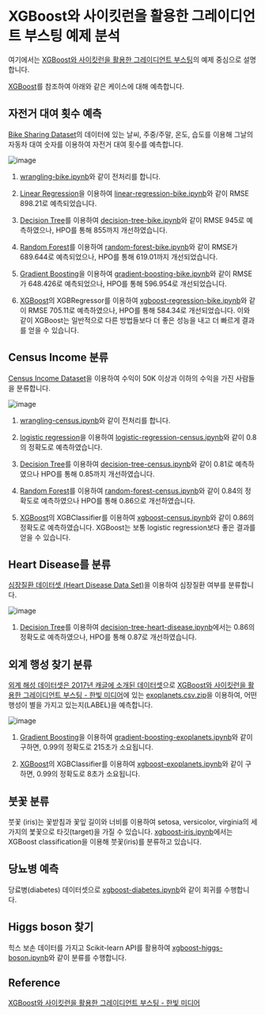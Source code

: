 # XGBoost와 사이킷런을 활용한 그레이디언트 부스팅 예제 분석

여기에서는 [XGBoost와 사이킷런을 활용한 그레이디언트 부스팅](https://github.com/gilbutITbook/080263)의 예제 중심으로 설명합니다. 

[XGBoost](https://github.com/kyopark2014/ML-Algorithms/blob/main/xgboost.md)를 참조하여 아래와 같은 케이스에 대해 예측합니다.

## 자전거 대여 횟수 예측

[Bike Sharing Dataset](https://archive.ics.uci.edu/ml/datasets/bike+sharing+dataset)의 데이터에 있는 날씨, 주중/주말, 온도, 습도를 이용해 그날의 자동차 대여 숫자를 이용하여 자전거 대여 횟수를 예측합니다.  

![image](https://user-images.githubusercontent.com/52392004/194688735-fc3c810e-a53b-4d2e-8e9a-ac226a4a60ac.png)


1) [wrangling-bike.ipynb](https://github.com/kyopark2014/ML-Algorithms/blob/main/xgboost/src/wrangling-bike.ipynb)와 같이 전처리를 합니다. 

2) [Linear Regression](https://github.com/kyopark2014/ML-Algorithms/blob/main/linear-regression.md)을 이용하여 [linear-regression-bike.ipynb](https://github.com/kyopark2014/ML-Algorithms/blob/main/xgboost/src/linear-regression-bike.ipynb)와 같이 RMSE 898.21로 예측되었습니다. 

3) [Decision Tree](https://github.com/kyopark2014/ML-Algorithms/blob/main/decision-tree.md)를 이용하여 [decision-tree-bike.ipynb](https://github.com/kyopark2014/ML-Algorithms/blob/main/xgboost/src/decision-tree-bike.ipynb)와 같이 RMSE 945로 예측하였으나, HPO를 통해 855까지 개선하였습니다. 

4) [Random Forest](https://github.com/kyopark2014/ML-Algorithms/blob/main/random-forest.md)를 이용하여 [random-forest-bike.ipynb](https://github.com/kyopark2014/ML-Algorithms/blob/main/xgboost/src/random-forest-bike.ipynb)와 같이 RMSE가 689.644로 예측되었으나, HPO를 통해 619.01까지 개선되었습니다. 

5) [Gradient Boosting](https://github.com/kyopark2014/ML-Algorithms/blob/main/boosting.md#gradient-boosting)을 이용하여 [gradient-boosting-bike.ipynb](https://github.com/kyopark2014/ML-Algorithms/blob/main/xgboost/src/gradient-boosting-bike.ipynb)와 같이 RMSE가 648.426로 예측되었으나, HPO를 통해 596.954로 개선되었습니다. 

6) [XGBoost](https://github.com/kyopark2014/ML-Algorithms/blob/main/xgboost.md)의 XGBRegressor를 이용하여 [xgboost-regression-bike.ipynb](https://github.com/kyopark2014/ML-Algorithms/blob/main/xgboost/src/xgboost-regression-bike.ipynb)와 같이 RMSE 705.11로 예측하였으나, HPO를 통해 584.34로 개선되었습니다. 이와 같이 XGBoost는 일반적으로 다른 방법들보다 더 좋은 성능을 내고 더 빠르게 결과를 얻을 수 있습니다. 




## Census Income 분류

[Census Income Dataset](https://archive.ics.uci.edu/ml/datasets/Adult)을 이용하여 수익이 50K 이상과 이하의 수익을 가진 사람들을 분류합니다.

![image](https://user-images.githubusercontent.com/52392004/194688739-66d5a6e5-a211-4db0-8bc2-044b6a25d5ee.png)

1) [wrangling-census.ipynb](https://github.com/kyopark2014/ML-Algorithms/blob/main/xgboost/src/wrangling-census.ipynb)와 같이 전처리를 합니다. 

2) [logistic regression](https://github.com/kyopark2014/ML-Algorithms/blob/main/logistic-regression.md)을 이용하여 [logistic-regression-census.ipynb](https://github.com/kyopark2014/ML-Algorithms/blob/main/xgboost/src/logistic-regression-census.ipynb)와 같이 0.8의 정확도로 예측하였습니다. 

3) [Decision Tree](https://github.com/kyopark2014/ML-Algorithms/blob/main/decision-tree.md)를 이용하여 [decision-tree-census.ipynb](https://github.com/kyopark2014/ML-Algorithms/blob/main/xgboost/src/decision-tree-census.ipynb)와 같이 0.81로 예측하였으나 HPO를 통해 0.85까지 개선하였습니다. 

4) [Random Forest](https://github.com/kyopark2014/ML-Algorithms/blob/main/random-forest.md)를 이용하여 [random-forest-census.ipynb](https://github.com/kyopark2014/ML-Algorithms/blob/main/xgboost/src/random-forest-census.ipynb)와 같이 0.84의 정확도로 예측하였으나 HPO를 통해 0.86으로 개선하였습니다.

5) [XGBoost](https://github.com/kyopark2014/ML-Algorithms/blob/main/xgboost.md)의 XGBClassifier를 이용하여 [xgboost-census.ipynb](https://github.com/kyopark2014/ML-Algorithms/blob/main/xgboost/src/xgboost-census.ipynb)와 같이 0.86의 정확도로 예측하였습니다. XGBoost는 보통 logistic regression보다 좋은 결과를 얻을 수 있습니다. 


## Heart Disease를 분류

[심장질환 데이터셋 (Heart Disease Data Set)](https://archive.ics.uci.edu/ml/datasets/heart+Disease)을 이용하여 심장질환 여부를 분류합니다. 

![image](https://user-images.githubusercontent.com/52392004/194788662-5456298d-3adf-44db-b28d-c2a681b1ce45.png)

1) [Decision Tree](https://github.com/kyopark2014/ML-Algorithms/blob/main/decision-tree.md)를 이용하여 [decision-tree-heart-disease.ipynb](https://github.com/kyopark2014/ML-Algorithms/blob/main/xgboost/src/decision-tree-heart-disease.ipynb)에서는 0.86의 정확도로 예측하였으나, HPO를 통해 0.87로 개선하였습니다. 

## 외계 행성 찾기 분류

[외계 해성 데이터셋은 2017년 캐글에 소개된 데이터셋](https://www.kaggle.com/datasets/keplersmachines/kepler-labelled-time-series-data)으로 [XGBoost와 사이킷런을 활용한 그레이디언트 부스팅 - 한빛 미디어](https://github.com/rickiepark/handson-gb)에 있는 [exoplanets.csv.zip](https://raw.githubusercontent.com/rickiepark/handson-gb/main/Chapter04/exoplanets.csv.zip)을 이용하여, 어떤 행성이 별을 가지고 있는지(LABEL)을 예측합니다. 

![image](https://user-images.githubusercontent.com/52392004/194874087-721d62ee-bd62-4daf-901f-42b1576328d0.png)


1) [Gradient Boosting](https://github.com/kyopark2014/ML-Algorithms/blob/main/boosting.md#gradient-boosting)을 이용하여 [gradient-boosting-exoplanets.ipynb](https://github.com/kyopark2014/ML-Algorithms/blob/main/xgboost/src/gradient-boosting-exoplanets.ipynb)와 같이 구하면, 0.99의 정확도로 215초가 소요됩니다.

2) [XGBoost](https://github.com/kyopark2014/ML-Algorithms/blob/main/xgboost.md)의 XGBClassifier를 이용하여 [xgboost-exoplanets.ipynb](https://github.com/kyopark2014/ML-Algorithms/blob/main/xgboost/src/xgboost-exoplanets.ipynb)와 같이 구하면, 0.99의 정확도로 8초가 소요됩니다.


## 붓꽃 분류

붓꽃 (iris)는 꽃받침과 꽃잎 길이와 너비를 이용하여 setosa, versicolor, virginia의 세가지의 붗꽃으로 타깃(target)을 가질 수 있습니다. [xgboost-iris.ipynb](https://github.com/kyopark2014/ML-Algorithms/blob/main/xgboost/src/xgboost-iris.ipynb)에서는 XGBoost classification을 이용해 붓꽃(iris)를 분류하고 있습니다. 


## 당뇨병 예측

당료병(diabetes) 데이터셋으로 [xgboost-diabetes.ipynb](https://github.com/kyopark2014/ML-Algorithms/blob/main/xgboost/src/xgboost-diabetes.ipynb)와 같이 회귀를 수행합니다. 
  
## Higgs boson 찾기

힉스 보손 데이터를 가지고 Scikit-learn API를 활용하여 [xgboost-higgs-boson.ipynb](https://github.com/kyopark2014/ML-Algorithms/blob/main/xgboost/src/xgboost-higgs-boson.ipynb)와 같이 분류를 수행합니다. 








## Reference 

[XGBoost와 사이킷런을 활용한 그레이디언트 부스팅 - 한빛 미디어](https://github.com/rickiepark/handson-gb)
